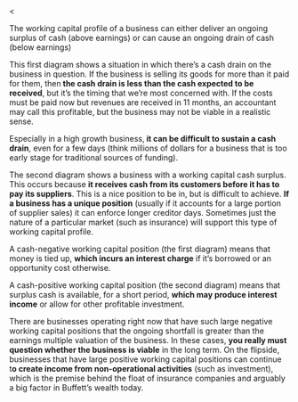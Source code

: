 <<p>The working capital profile of a business can either deliver an ongoing surplus of cash (above earnings) or can cause an ongoing drain of cash (below earnings)</p><p>This first diagram shows a situation in which there&#8217;s a cash drain on the business in question. If the business is selling its goods for more than it paid for them, then<strong> the cash drain is less than the cash expected to be received</strong>, but it&#8217;s the timing that we&#8217;re most concerned with. If the costs must be paid now but revenues are received in 11 months, an accountant may call this profitable, but the business may not be viable in a realistic sense.</p><p>Especially in a high growth business,<strong> it can be difficult to sustain a cash drain</strong>, even for a few days (think millions of dollars for a business that is too early stage for traditional sources of funding).</p><p>The second diagram shows a business with a working capital cash surplus. This occurs because <strong>it receives cash from its customers before it has to pay its suppliers</strong>. This is a nice position to be in, but is difficult to achieve. <strong>If a business has a unique position</strong> (usually if it accounts for a large portion of supplier sales) it can enforce longer creditor days. Sometimes just the nature of a particular market (such as insurance) will support this type of working capital profile.</p><p>A cash-negative working capital position (the first diagram) means that money is tied up, <strong>which incurs an interest charge</strong> if it&#8217;s borrowed or an opportunity cost otherwise.</p><p>A cash-positive working capital position (the second diagram) means that surplus cash is available, for a short period, <strong>which may produce interest income</strong> or allow for other profitable investment.</p><p>There are businesses operating right now that have such large negative working capital positions that the ongoing shortfall is greater than the earnings multiple valuation of the business. In these cases, <strong>you really must question whether the business is viable</strong> in the long term. On the flipside, businesses that have large positive working capital positions can continue t<strong>o create income from non-operational activities</strong> (such as investment), which is the premise behind the float of insurance companies and arguably a big factor in Buffett&#8217;s wealth today.</p>
